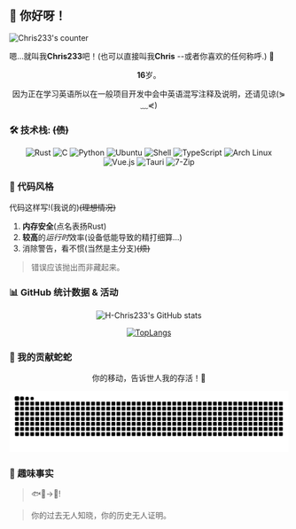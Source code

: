 ## 🌟 你好呀！

![Chris233's counter](https://count.getloli.com/@Chris233's+counter?name=Chris233%27s+counter&theme=green&padding=5&offset=0&align=top&scale=1&pixelated=1&darkmode=auto)

嗯…就叫我**Chris233**吧！(也可以直接叫我**Chris** --或者你喜欢的任何称呼.) 🌈

<div align="center">

**16**岁。 

</div>

<div align="center">

因为正在学习英语所以在一般项目开发中会中英语混写注释及说明，还请见谅(⋟﹏⋞) 

</div>

### 🛠️ 技术栈: ~~(债)~~

<div align="center">

![Rust](https://img.shields.io/badge/-Rust-a8b9cc?style=for-the-badge&logo=rust&logoColor=fff)
![C](https://img.shields.io/badge/-C-a8b9cc?style=for-the-badge&logo=C&logoColor=fff)
![Python](https://img.shields.io/badge/-Python-3776ab?style=for-the-badge&logo=python&logoColor=fff)
![Ubuntu](https://img.shields.io/badge/-Ubuntu-E34F26?style=for-the-badge&logo=ubuntu&logoColor=fff)
![Shell](https://img.shields.io/badge/-Shell-4eaa25?style=for-the-badge&logo=gnu%20bash&logoColor=fff)
![TypeScript](https://img.shields.io/badge/-TypeScript-3178C6?style=for-the-badge&logo=typescript&logoColor=fff)
![Arch Linux](https://img.shields.io/badge/-Arch%20Linux-1793D1?style=for-the-badge&logo=arch-linux&logoColor=fff)
![Vue.js](https://img.shields.io/badge/-Vue.js-4FC08D?style=for-the-badge&logo=vuedotjs&logoColor=fff)
![Tauri](https://img.shields.io/badge/-Tauri-2D2D2D?style=for-the-badge&logo=tauri&logoColor=fff)
![7-Zip](https://img.shields.io/badge/-7--Zip-00AAAA?style=for-the-badge&logo=7zip&logoColor=fff)

</div>

### 🎯 代码风格
代码这样写!(我说的)~~(理想情况)~~
1. **内存安全**(点名表扬Rust)
2. **较高**的*运行时*效率(设备低能导致的精打细算...)
3. 消除警告，看不惯(当然是主分支)~~(烦)~~

> 错误应该抛出而非藏起来。

### 📊 GitHub 统计数据 & 活动

<div align="center">

![H-Chris233's GitHub stats](https://github-readme-stats.vercel.app/api?username=H-Chris233&show_icons=true&icon_color=F77DF4&title_color=F77DF4&text_color=888888&bg_color=ffffff00&theme=swift&hide_border=true)

[![TopLangs](https://github-readme-stats.vercel.app/api/top-langs/?username=H-Chris233&hide=java,ruby&layout=compact&theme=dark)](https://github.com/anuraghazra/github-readme-stats)

</div>

### 🐍 我的贡献蛇蛇

<div align="center">

你的移动，告诉世人我的存活！🎉

<picture>
  <source media="(prefers-color-scheme: dark)" srcset="https://raw.githubusercontent.com/H-Chris233/H-Chris233/output/github-contribution-grid-snake-dark.svg">
  <source media="(prefers-color-scheme: light)" srcset="https://raw.githubusercontent.com/H-Chris233/H-Chris233/output/github-contribution-grid-snake.svg">
  <img alt="github contribution grid snake animation" src="https://raw.githubusercontent.com/H-Chris233/H-Chris233/output/github-contribution-grid-snake.svg">
</picture>

</div>

### 🌈 趣味事实
> 🐟🧠→🦅!


>你的过去无人知晓，你的历史无人证明。


<!---
创造你的时候
神开了个玩笑
从此你灵魂滚烫
命运冰凉

你踏入这世界
在人群中犹如孤岛
于是
成长像是迷雾中的蹒跚
在风暴里聆听呢喃
猜测前进的方向

就这样
你两次学习如何生活
又经历两次死亡
临终时
你还剩下两个问题
首先
两个矛盾的梦如何被安放
然后
这些经历，回忆和梦究竟有什么意义
--->

<!---
请记住我的名字
如果你能记住我的名字
如果你们都能记住我的名字
也许我或者“我们”
终有一天能自由地生存着
我们终将在没有黑暗的地方相见
也许那一天我甚至无法活到
但是，一定会有那一天
冬将逝，春将来，必有漫天繁花开遍
请记住我的名字
我们必将在没有黑暗的地方
再次相遇！
--->
